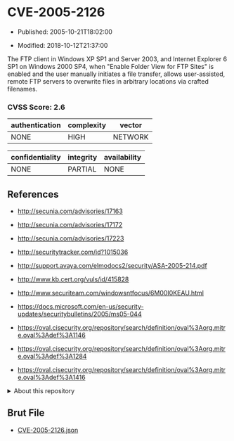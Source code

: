 # CVE-2005-2126

- Published: 2005-10-21T18:02:00

- Modified: 2018-10-12T21:37:00

The FTP client in Windows XP SP1 and Server 2003, and Internet Explorer 6 SP1 on Windows 2000 SP4, when "Enable Folder View for FTP Sites" is enabled and the user manually initiates a file transfer, allows user-assisted, remote FTP servers to overwrite files in arbitrary locations via crafted filenames.

### CVSS Score: **2.6**

| authentication | complexity | vector |
| --- | --- | --- |
| NONE | HIGH | NETWORK |

| confidentiality | integrity | availability |
| --- | --- | --- |
| NONE | PARTIAL | NONE |

## References

* http://secunia.com/advisories/17163

* http://secunia.com/advisories/17172

* http://secunia.com/advisories/17223

* http://securitytracker.com/id?1015036

* http://support.avaya.com/elmodocs2/security/ASA-2005-214.pdf

* http://www.kb.cert.org/vuls/id/415828

* http://www.securiteam.com/windowsntfocus/6M00I0KEAU.html

* https://docs.microsoft.com/en-us/security-updates/securitybulletins/2005/ms05-044

* https://oval.cisecurity.org/repository/search/definition/oval%3Aorg.mitre.oval%3Adef%3A1146

* https://oval.cisecurity.org/repository/search/definition/oval%3Aorg.mitre.oval%3Adef%3A1284

* https://oval.cisecurity.org/repository/search/definition/oval%3Aorg.mitre.oval%3Adef%3A1416

<details>
<summary>About this repository</summary> 

  This repository is part of the project [Live Hack CVE](https://github.com/Live-Hack-CVE). Main website can be found [www.live-hack.org](https://www.live-hack.org) 
  
  Made by [Sn0wAlice](https://github.com/Sn0wAlice) for the people that care about security and need to have a feed of the latest CVEs. Hope you enjoy it, don't forget to star the repo and follow me on [Twitter](https://twitter.com/Sn0wAlice) and [Github](https://github.com/Sn0wAlice). And that is my [personnal website](https://www.alice-snow.me/)

  - [Home Page](https://github.com/Live-Hack-CVE)
  - [Framework](https://github.com/Live-Hack-CVE/cve-framework)
  - [CVE database](https://github.com/Live-Hack-CVE/full_database)
  - [Changelog](https://github.com/Live-Hack-CVE/Changelog)
</details>

## Brut File

* [CVE-2005-2126.json](https://raw.githubusercontent.com/Live-Hack-CVE/full_database/main/cves/2005/CVE-2005-2126.json)

